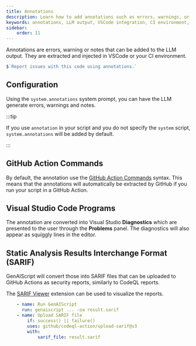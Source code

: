 ```yaml
---
title: Annotations
description: Learn how to add annotations such as errors, warnings, or notes to LLM output for integration with VSCode or CI environments.
keywords: annotations, LLM output, VSCode integration, CI environment, GitHub Actions
sidebar:
    order: 11
---
```


Annotations are errors, warning or notes that can be added to the LLM output. They are extracted and injected in VSCode or your CI environment.

```js "annotations"
$`Report issues with this code using annotations.`
```

## Configuration

Using the `system.annotations` system prompt, you can have the LLM generate errors, warnings and notes.

:::tip

If you use `annotation` in your script and you do not specify the `system` script, `system.annotations` will be added by default.

:::

## GitHub Action Commands

By default, the annotation use the [GitHub Action Commands](https://docs.github.com/en/actions/using-workflows/workflow-commands-for-github-actions#setting-an-error-message) syntax.
This means that the annotations will automatically be extracted by GitHub if you run your script in a GitHub Action.

## Visual Studio Code Programs

The annotation are converted into Visual Studio **Diagnostics** which are presented to the user
through the **Problems** panel. The diagnostics will also appear as squiggly lines in the editor.

## Static Analysis Results Interchange Format (SARIF)

GenAIScript will convert those into SARIF files that can be uploaded to GitHub Actions as security reports, similarly to CodeQL reports.

The [SARIF Viewer](https://marketplace.visualstudio.com/items?itemName=MS-SarifVSCode.sarif-viewer)
extension can be used to visualize the reports.

```yaml title="GitHub Action"
    - name: Run GenAIScript
      run: genaiscript ... -oa result.sarif
    - name: Upload SARIF file
        if: success() || failure()
        uses: github/codeql-action/upload-sarif@v3
        with:
            sarif_file: result.sarif
```
